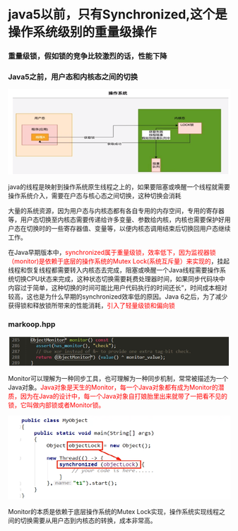 # java5以前，只有Synchronized,这个是操作系统级别的重量级操作

### 重量级锁，假如锁的竞争比较激烈的话，性能下降

### Java5之前，用户态和内核态之间的切换

![](images/3.Java5之前的操作系统.jpg)

java的线程是映射到操作系统原生线程之上的，如果要阻塞或唤醒一个线程就需要操作系统介入，需要在户态与核心态之间切换，这种切换会消耗

大量的系统资源，因为用户态与内核态都有各自专用的内存空间，专用的寄存器等，用户态切换至内核态需要传递给许多变量、参数给内核，内核也需要保护好用户态在切换时的一些寄存器值、变量等，以便内核态调用结束后切换回用户态继续工作。

在Java早期版本中，<font color = 'red'>synchronized属于重量级锁，效率低下，因为监视器锁（monitor)是依赖于底层的操作系统的Mutex Lock(系统互斥量）来实现的</font>，挂起线程和恢复线程都需要转入内核态去完成，阻塞或唤醒一个Java线程需要操作系统切换CPU状态来完成，这种状态切换需要耗费处理器时间，如果同步代码块中内容过于简单，这种切换的时间可能比用户代码执行的时间还长”，时间成本相对较高，这也是为什么早期的synchronized效率低的原因。Java 6之后，为了减少获得锁和释放锁所带来的性能消耗，<font color = 'red'>引入了轻量级锁和偏向锁</font>

### markoop.hpp

![image-20230729104925210](images/4.markoop.hpp.png)

Monitor可以理解为一种同步工具，也可理解为一种同步机制，常常被描述为一个Java对象。<font color = 'red'>Java对象是天生的Monitor，每一个Java对象都有成为Monitor的潜质，因为在Java的设计中，每一个Java对象自打娘胎里出来就带了一把看不见的锁，它叫做内部锁或者Monitor锁。</font>

![image-20230730093722447](images/5.线程.png)

Monitor的本质是依赖于底层操作系统的Mutex Lock实现，操作系统实现线程之间的切换需要从用户态到内核态的转换，成本非常高。





